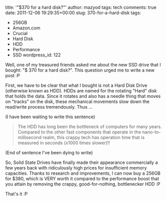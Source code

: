 title: '"$370 for a hard disk?"'
author: mazyod
tags: tech
comments: true
date: 2011-12-06 19:29:35+00:00
slug: 370-for-a-hard-disk
tags:
- 256GB
- Amazon.com
- Crucial
- Hard Disk
- HDD
- Performance
- SSD
wordpress_id: 122

Well, one of my treasured friends asked me about the new SSD drive that I bought: "$ 370 for a hard disk?". This question urged me to write a new post :P

First, we have to be clear that what I bought is not a Hard Disk Drive (otherwise known as HDD). HDDs are named for the rotating "Hard" disk that holds the data. Since it rotates and also has a needle thing that moves on "tracks" on the disk, these mechanical movements slow down the read/write process tremendously. Thus ...

(I have been waiting to write this sentence)

> The HDD has long been the bottleneck of computers for many years. Compared to the other fast components that operate in the nano-to-millisecond realm, this crappy tech has operation time that is measured in seconds (x1000 times slower)!!

(End of sentence I've been dying to write)

So, Solid State Drives have finally made their appearance commercially a few years back with ridiculously high prices for insufficient memory capacities. Thanks to research and improvements, I can now buy a 256GB for $380, which is VERY worth it compared to the performance boost that you attain by removing the crappy, good-for-nothing, bottlenecker HDD :P

That's it :P
